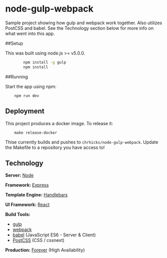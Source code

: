 # node-gulp-webpack

Sample project showing how gulp and webpack work together. Also utilizes PostCSS and babel. See the Technology section below for more info on what went into this app.

##Setup

This was built using node.js >= v5.0.0.

```bash
        npm install -g gulp
        npm install
```

##Running

Start the app using npm:

        npm run dev

## Deployment

This project produces a docker image. To release it:

        make release-docker

Thise currently builds and pushes to `chrhicks/node-gulp-webpack`. Update the Makefile to a repository you have access to!

## Technology

**Server:** [Node](https://nodejs.org/en/)

**Framework:** [Express](http://expressjs.com/)

**Template Engine:** [Handlebars](http://handlebarsjs.com/)

**UI Framework:** [React](http://facebook.github.io/react/)

**Build Tools:**

- [gulp](http://gulpjs.com/)
- [webpack](https://webpack.github.io/)
- [babel](https://babeljs.io/) (JavaScript ES6 - Server & Client)
- [PostCSS](https://github.com/postcss/postcss) (CSS / cssnext)

**Production:** [Forever](https://github.com/foreverjs/forever) (High Availability)
